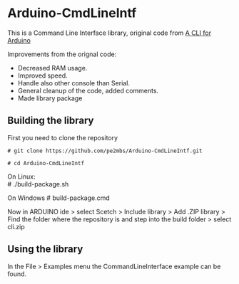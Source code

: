 # Arduino-CmdLineIntf
This is a Command Line Interface library, original code from [A CLI for Arduino](https://eugeniopace.org/arduino/cli/2020/10/30/A-CLI-for-Arduino-followup.html)

Improvements from the orignal code:
* Decreased RAM usage.
* Improved speed.
* Handle also other console than Serial.
* General cleanup of the code, added comments. 
* Made library package

## Building the library
First you need to clone the repository

    # git clone https://github.com/pe2mbs/Arduino-CmdLineIntf.git

    # cd Arduino-CmdLineIntf
On Linux:     
    # ./build-package.sh

On Windows
    # build-package.cmd

Now in ARDUINO ide 
    > select Scetch > Include library >  Add .ZIP library 
    > Find the folder where the repository is and step into the build folder
    > select cli.zip


## Using the library
In the File > Examples menu the CommandLineInterface example can be found.